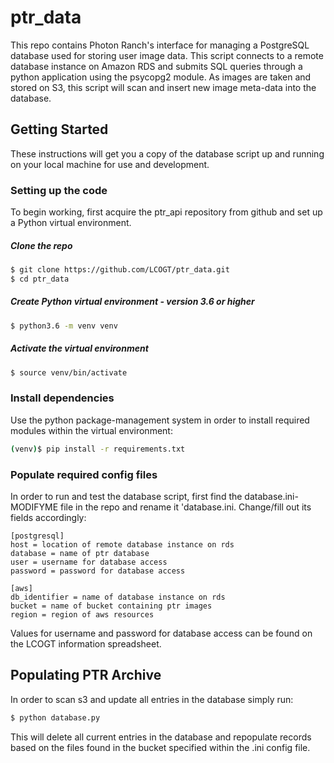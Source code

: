 # ptr_data

This repo contains Photon Ranch's interface for managing a PostgreSQL database used for storing user image data. This script connects to a remote database instance on Amazon RDS and submits SQL queries through a python application using the psycopg2 module. As images are taken and stored on S3, this script will scan and insert new image meta-data into the database. 

## Getting Started

These instructions will get you a copy of the database script up and running on your local machine for use and development.

### Setting up the code
To begin working, first acquire the ptr_api repository from github and set up a Python virtual environment.

##### Clone the repo
```bash
$ git clone https://github.com/LCOGT/ptr_data.git
$ cd ptr_data
```

##### Create Python virtual environment - version 3.6 or higher
```bash
$ python3.6 -m venv venv
```

##### Activate the virtual environment
```bash
$ source venv/bin/activate
```

### Install dependencies
Use the python package-management system in order to install required modules within the virtual environment:
```bash
(venv)$ pip install -r requirements.txt   
```

### Populate required config files
In order to run and test the database script, first find the database.ini-MODIFYME file in the repo and rename it 'database.ini. Change/fill out its fields accordingly:
```
[postgresql]
host = location of remote database instance on rds
database = name of ptr database
user = username for database access
password = password for database access

[aws]
db_identifier = name of database instance on rds
bucket = name of bucket containing ptr images
region = region of aws resources
```
Values for username and password for database access can be found on the LCOGT information spreadsheet.

## Populating PTR Archive
In order to scan s3 and update all entries in the database simply run:
```bash
$ python database.py
```
This will delete all current entries in the database and repopulate records based on the files found in the bucket specified within the .ini config file.
